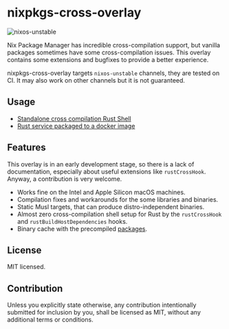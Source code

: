 # nixpkgs-cross-overlay

![nixos-unstable](https://github.com/alekseysidorov/nixpkgs-cross-overlay/actions/workflows/ci.yml/badge.svg)

Nix Package Manager has incredible cross-compilation support, but vanilla
packages sometimes have some cross-compilation issues. This overlay contains
some extensions and bugfixes to provide a better experience.

nixpkgs-cross-overlay targets `nixos-unstable` channels, they are tested on CI.
It may also work on other channels but it is not guaranteed.

## Usage

- [Standalone cross compilation Rust Shell](./examples/README.md)
- [Rust service packaged to a docker image](https://github.com/alekseysidorov/nixpkgs-rust-service-example)

## Features

This overlay is in an early development stage, so there is a lack of
documentation, especially about useful extensions like `rustCrossHook`. Anyway,
a contribution is very welcome.

- Works fine on the Intel and Apple Silicon macOS machines.
- Compilation fixes and workarounds for the some libraries and binaries.
- Static Musl targets, that can produce distro-independent binaries.
- Almost zero cross-compilation shell setup for Rust by the `rustCrossHook` and
  `rustBuildHostDependencies` hooks.
- Binary cache with the precompiled
  [packages](https://app.cachix.org/cache/nixpkgs-cross-overlay#pull).

## License

MIT licensed.

## Contribution

Unless you explicitly state otherwise, any contribution intentionally submitted
for inclusion by you, shall be licensed as MIT, without any additional terms or
conditions.
